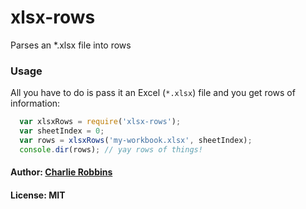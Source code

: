 # xlsx-rows

Parses an *.xlsx file into rows

### Usage

All you have to do is pass it an Excel (`*.xlsx`) file and you get rows of information:

``` js
  var xlsxRows = require('xlsx-rows');
  var sheetIndex = 0;
  var rows = xlsxRows('my-workbook.xlsx', sheetIndex);
  console.dir(rows); // yay rows of things!
```

#### Author: [Charlie Robbins](http://github.com/indexzero)
#### License: MIT
